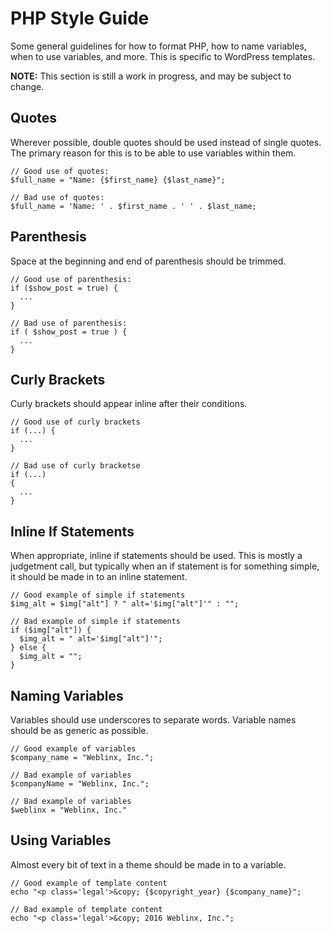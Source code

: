 # PHP Style Guide

Some general guidelines for how to format PHP, how to name variables, when to use variables, and more. This is specific to WordPress templates.

**NOTE:** This section is still a work in progress, and may be subject to change.

## Quotes

Wherever possible, double quotes should be used instead of single quotes. The primary reason for this is to be able to use variables within them.

```
// Good use of quotes:
$full_name = "Name: {$first_name} {$last_name}";

// Bad use of quotes:
$full_name = 'Name: ' . $first_name . ' ' . $last_name;
```

## Parenthesis

Space at the beginning and end of parenthesis should be trimmed.

```
// Good use of parenthesis:
if ($show_post = true) {
  ...
}

// Bad use of parenthesis:
if ( $show_post = true ) {
  ...
}
```

## Curly Brackets

Curly brackets should appear inline after their conditions.

```
// Good use of curly brackets
if (...) {
  ...
}

// Bad use of curly bracketse
if (...)
{
  ...
}
```

## Inline If Statements

When appropriate, inline if statements should be used. This is mostly a judgetment call, but typically when an if statement is for something simple, it should be made in to an inline statement.

```
// Good example of simple if statements
$img_alt = $img["alt"] ? " alt='$img["alt"]'" : "";

// Bad example of simple if statements
if ($img["alt"]) {
  $img_alt = " alt='$img["alt"]'";
} else {
  $img_alt = "";
}
```

## Naming Variables

Variables should use underscores to separate words. Variable names should be as generic as possible.

```
// Good example of variables
$company_name = "Weblinx, Inc.";

// Bad example of variables
$companyName = "Weblinx, Inc.";

// Bad example of variables
$weblinx = "Weblinx, Inc."
```

## Using Variables

Almost every bit of text in a theme should be made in to a variable.

```
// Good example of template content
echo "<p class='legal'>&copy; {$copyright_year} {$company_name}";

// Bad example of template content
echo "<p class='legal'>&copy; 2016 Weblinx, Inc.";
```
